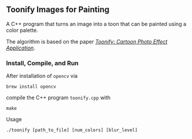 ## Toonify Images for Painting

A C++ program that turns an image into a toon that can be painted
using a color palette.

The algorithm is based on the paper [*Toonify: Cartoon Photo Effect Application*](https://stacks.stanford.edu/file/druid:yt916dh6570/Dade_Toonify.pdf).

### Install, Compile, and Run

After installation of `opencv` via

	brew install opencv
	
compile the C++ program `toonify.cpp` with

	make
	
Usage

	./toonify [path_to_file] [num_colors] [blur_level]
	